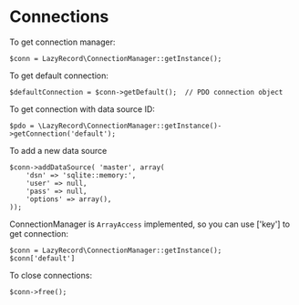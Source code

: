 Connections
===========

To get connection manager:

    $conn = LazyRecord\ConnectionManager::getInstance();

To get default connection:

    $defaultConnection = $conn->getDefault();  // PDO connection object

To get connection with data source ID:

    $pdo = \LazyRecord\ConnectionManager::getInstance()->getConnection('default');

To add a new data source

    $conn->addDataSource( 'master', array( 
        'dsn' => 'sqlite::memory:',
        'user' => null,
        'pass' => null,
        'options' => array(),
    ));

ConnectionManager is `ArrayAccess` implemented, so you can use ['key'] to get connection:

    $conn = LazyRecord\ConnectionManager::getInstance();
    $conn['default']

To close connections:

    $conn->free();



